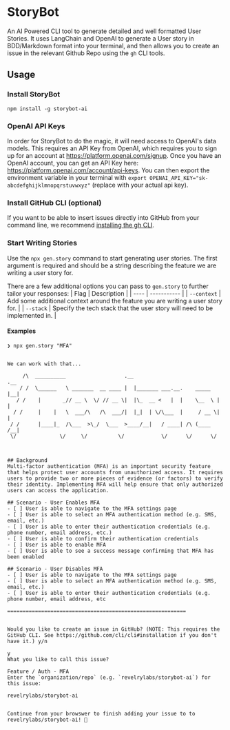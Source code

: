 # StoryBot

An AI Powered CLI tool to generate detailed and well formatted User Stories. It uses LangChain and OpenAI to generate a User story in BDD/Markdown format into your terminal, and then allows you to create an issue in the relevant Github Repo using the `gh` CLI tools.

## Usage

### Install StoryBot

```
npm install -g storybot-ai
```

### OpenAI API Keys

In order for StoryBot to do the magic, it will need access to OpenAI's data models. This requires an API Key from OpenAI, which requires you to sign up for an account at https://platform.openai.com/signup. Once you have an OpenAI account, you can get an API Key here: https://platform.openai.com/account/api-keys. You can then export the environment variable in your terminal with `export OPENAI_API_KEY="sk-abcdefghijklmnopqrstuvwxyz"` (replace with your actual api key).

### Install GitHub CLI (optional)

If you want to be able to insert issues directly into GitHub from your command line, we recommend [installing the gh CLI](https://cli.github.com/manual/installation).

### Start Writing Stories

Use the `npx gen.story` command to start generating user stories. The first argument is required and should be a string describing the feature we are writing a user story for. 

There are a few additional options you can pass to `gen.story` to further tailor your responses:
| Flag | Description |
| ---- | ----------- |
| `--context` | Add some additional context around the feature you are writing a user story for. |
| `--stack` | Specify the tech stack that the user story will need to be implemented in. |

#### Examples

```
❯ npx gen.story "MFA"


We can work with that...

     /\  __________                   .__                           .__ 
    / /  \______   \ _______  __ ____ |  |_______ ___.__.    _____  |__|
   / /    |       _// __ \  \/ // __ \|  |\_  __ <   |  |    \__  \ |  |
  / /     |    |   \  ___/\   /\  ___/|  |_|  | \/\___  |     / __ \|  |
 / /      |____|_  /\___  >\_/  \___  >____/__|   / ____| /\ (____  /__|
 \/              \/     \/          \/            \/      \/      \/    



## Background
Multi-factor authentication (MFA) is an important security feature that helps protect user accounts from unauthorized access. It requires users to provide two or more pieces of evidence (or factors) to verify their identity. Implementing MFA will help ensure that only authorized users can access the application.

## Scenario - User Enables MFA
- [ ] User is able to navigate to the MFA settings page
- [ ] User is able to select an MFA authentication method (e.g. SMS, email, etc.)
- [ ] User is able to enter their authentication credentials (e.g. phone number, email address, etc.)
- [ ] User is able to confirm their authentication credentials
- [ ] User is able to enable MFA
- [ ] User is able to see a success message confirming that MFA has been enabled

## Scenario - User Disables MFA
- [ ] User is able to navigate to the MFA settings page
- [ ] User is able to select an MFA authentication method (e.g. SMS, email, etc.)
- [ ] User is able to enter their authentication credentials (e.g. phone number, email address, etc

==========================================================


Would you like to create an issue in GitHub? (NOTE: This requires the GitHub CLI. See https://github.com/cli/cli#installation if you don't have it.) y/n  

y
What you like to call this issue?

Feature / Auth - MFA
Enter the `organization/repo` (e.g. `revelrylabs/storybot-ai`) for this issue: 

revelrylabs/storybot-ai


Continue from your browswer to finish adding your issue to to revelrylabs/storybot-ai! 🤘
```


